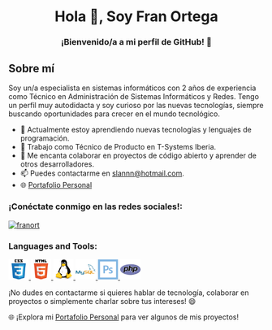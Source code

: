 <h1 align="center">Hola 👋, Soy Fran Ortega</h1>
<h3 align="center">¡Bienvenido/a a mi perfil de GitHub! 🚀</h3>

## Sobre mí
Soy un/a especialista en sistemas informáticos con 2 años de experiencia como Técnico en Administración de Sistemas Informáticos y Redes. Tengo un perfil muy autodidacta y soy curioso por las nuevas tecnologías, siempre buscando oportunidades para crecer en el mundo tecnológico.

- 🌱 Actualmente estoy aprendiendo nuevas tecnologías y lenguajes de programación.
- 💼 Trabajo como Técnico de Producto en T-Systems Iberia.
- 👯 Me encanta colaborar en proyectos de código abierto y aprender de otros desarrolladores.
- 📫 Puedes contactarme en slannn@hotmail.com.
- 🌐 [Portafolio Personal](https://franslannn.github.io/Portafolio/)

<h3 align="left">¡Conéctate conmigo en las redes sociales!:</h3>
<p align="left">
<a href="https://linkedin.com/in/franort" target="blank"><img align="center" src="https://raw.githubusercontent.com/rahuldkjain/github-profile-readme-generator/master/src/images/icons/Social/linked-in-alt.svg" alt="franort" height="30" width="40" /></a>
</p>

<h3 align="left">Languages and Tools:</h3>
<p align="left"> <a href="https://www.w3schools.com/css/" target="_blank" rel="noreferrer"> <img src="https://raw.githubusercontent.com/devicons/devicon/master/icons/css3/css3-original-wordmark.svg" alt="css3" width="40" height="40"/> </a> <a href="https://www.w3.org/html/" target="_blank" rel="noreferrer"> <img src="https://raw.githubusercontent.com/devicons/devicon/master/icons/html5/html5-original-wordmark.svg" alt="html5" width="40" height="40"/> </a> <a href="https://www.linux.org/" target="_blank" rel="noreferrer"> <img src="https://raw.githubusercontent.com/devicons/devicon/master/icons/linux/linux-original.svg" alt="linux" width="40" height="40"/> </a> <a href="https://www.mysql.com/" target="_blank" rel="noreferrer"> <img src="https://raw.githubusercontent.com/devicons/devicon/master/icons/mysql/mysql-original-wordmark.svg" alt="mysql" width="40" height="40"/> </a> <a href="https://www.photoshop.com/en" target="_blank" rel="noreferrer"> <img src="https://raw.githubusercontent.com/devicons/devicon/master/icons/photoshop/photoshop-line.svg" alt="photoshop" width="40" height="40"/> </a> <a href="https://www.php.net" target="_blank" rel="noreferrer"> <img src="https://raw.githubusercontent.com/devicons/devicon/master/icons/php/php-original.svg" alt="php" width="40" height="40"/> </a> </p>

¡No dudes en contactarme si quieres hablar de tecnología, colaborar en proyectos o simplemente charlar sobre tus intereses! 😄

🌐 ¡Explora mi [Portafolio Personal](https://franslannn.github.io/Portafolio/) para ver algunos de mis proyectos!
